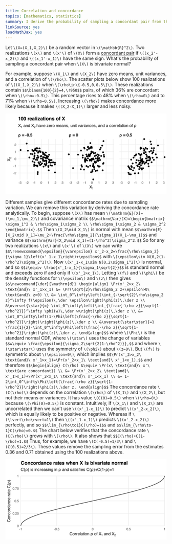 ```yaml
---
title: Correlation and concordance
topics: [mathematics, statistics]
summary: I derive the probability of sampling a concordant pair from the bivariate normal distribution.
linkSource: yes
loadMathJax: yes
---
```


Let `\(X=(X_1,X_2)\)` be a random vector in `\(\mathbb{R}^2\)`.
Two realizations `\(x\)` and `\(x'\)` of `\(X\)` form a [concordant pair](https://en.wikipedia.org/wiki/Concordant_pair) if `\((x_2'-x_2)\)` and `\((x_1'-x_1)\)` have the same sign.
What's the probability of sampling a concordant pair when `\(X\)` is bivariate normal?

For example, suppose `\(X_1\)` and `\(X_2\)` have zero means, unit variances, and a correlation of `\(\rho\)`.
The scatter plots below show 100 realizations of `\((X_1,X_2)\)` when `\(\rho\in\{-0.5,0,0.5\}\)`.
These realizations contain
`$$\binom{100}{2}=4,\!950$$`
pairs, of which 36% are concordant when `\(\rho=-0.5\)`.
This percentage rises to 48% when `\(\rho=0\)` and to 71% when `\(\rho=0.5\)`.
Increasing `\(\rho\)` makes concordance more likely because it makes `\((X_2-X_1)\)` larger and less noisy.

![](figures/scatter-1.svg)

Different samples give different concordance rates due to sampling variation.
We can remove this variation by deriving the concordance rate analytically.
To begin, suppose `\(X\)` has mean `\(\mathrm{E}[X]=(\mu_1,\mu_2)\)` and covariance matrix
`$$\mathrm{Var}(X)=\begin{bmatrix}
\sigma_1^2 & \rho\sigma_1\sigma_2 \\
\rho\sigma_1\sigma_2 & \sigma_2^2
\end{bmatrix}.$$`
Then `\(X_2\mid X_1\)` is normal with mean
`$$\mathrm{E}[X_2\mid X_1]=\mu_2+\frac{\rho\sigma_2}{\sigma_1}(X_1-\mu_1)$$`
and variance
`$$\mathrm{Var}(X_2\mid X_1)=(1-\rho^2)\sigma_2^2.$$`
So for any two realizations `\(x\)` and `\(x'\)` of `\(X\)` we can write
`$$\renewcommand{\epsilon}{\varepsilon}
x'_2-x_2=\frac{\rho\sigma_2}{\sigma_1}\left(x'_1-x_1\right)+\epsilon$$`
with `\(\epsilon\sim N(0,2(1-\rho^2)\sigma_2^2)\)`.
Now `\(x'_1-x_1\sim N(0,2\sigma_1^2)\)` is normal, and so
`$$z\equiv \frac{x'_1-x_1}{\sigma_1\sqrt{2}}$$`
is standard normal and exceeds zero if and only if `\(x'_1>x_1\)`.
Letting `\(f\)` and `\(\phi\)` be the density functions for `\(\epsilon\)` and `\(z\)` then gives
`$$\newcommand{\der}{\mathrm{d}}
\begin{align}
\Pr(x'_2>x_2\ \text{and}\ x'_1>x_1)
&= \Pr(\sqrt{2}\rho\sigma_2 z+\epsilon>0\ \text{and}\ z>0) \\
&= \int_0^\infty\left(\int_{-\sqrt{2}\rho\sigma_2 z}^\infty f(\epsilon)\,\der \epsilon\right)\phi(z)\,\der z \\
&\overset{\star}{=} \int_0^\infty\left(\int_{\frac{-\rho z}{\sqrt{1-\rho^2}}}^\infty \phi(w)\,\der w\right)\phi(z)\,\der z \\
&= \int_0^\infty\left(1-\Phi\left(\frac{-\rho z}{\sqrt{1-\rho^2}}\right)\right)\phi(z)\,\der z \\
&\overset{\star\star}{=} \frac{1}{2}-\int_0^\infty\Phi\left(\frac{-\rho z}{\sqrt{1-\rho^2}}\right)\phi(z)\,\der z,
\end{align}$$`
where `\(\Phi\)` is the standard normal CDF, where `\(\star\)` uses the change of variables
`$$w\equiv \frac{\epsilon}{\sigma_2\sqrt{2(1-\rho^2)}},$$`
and where `\(\star\star\)` uses the symmetry of `\(\phi\)` about `\(z=0\)`.
But `\(f\)` is symmetric about `\(\epsilon=0\)`, which implies
`$$\Pr(x'_2>x_2\ \text{and}\ x'_1>x_1)=\Pr(x'_2<x_1\ \text{and}\ x'_1<x_1),$$`
and therefore
`$$\begin{align}
C(\rho)
&\equiv \Pr(x\ \text{and}\ x'\ \text{are concordant}) \\
&= \Pr(x'_2>x_2\ \text{and}\ x'_1>x_1)+\Pr(x'_2<x_1\ \text{and}\ x'_1<x_1) \\
&= 1-2\int_0^\infty\Phi\left(\frac{-\rho z}{\sqrt{1-\rho^2}}\right)\phi(z)\,\der z.
\end{align}$$`
The concordance rate `\(C(\rho)\)` depends on the correlation `\(\rho\)` of `\(X_1\)` and `\(X_2\)`, but not their means or variances.
It has value `\(C(0)=0.5\)` when `\(\rho=0\)` because `\(\Phi(0)=0.5\)` is constant.
Intuitively, if `\(X_1\)` and `\(X_2\)` are uncorrelated then we can't use `\((x'_1-x_1)\)` to predict `\((x'_2-x_2)\)`, which is equally likely to be positive or negative.
Whereas if `\(\lvert\rho\rvert=1\)` then `\((x'_1-x_1)\)` predicts `\((x'_2-x_2)\)` perfectly, and so
`$$\lim_{\rho\to1}C(\rho)=1$$`
and
`$$\lim_{\rho\to-1}C(\rho)=0.$$`
The chart below verifies that the concordance rate `\(C(\rho)\)` grows with `\(\rho\)`.
It also shows that
`$$C(\rho)+C(1-\rho)=1.$$`
Thus, for example, we have `\(C(-0.5)=1/3\)` and `\(C(0.5)=2/3\)`.
These values remove the sampling error from the estimates 0.36 and 0.71 obtained using the 100 realizations above.

![](figures/integral-1.svg)

